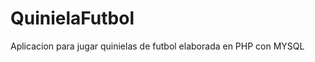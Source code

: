 QuinielaFutbol
==============

Aplicacion para jugar quinielas de futbol elaborada en PHP con MYSQL

